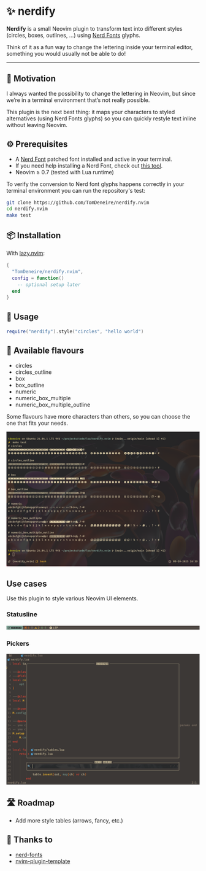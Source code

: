 # ✨ nerdify

**Nerdify** is a small Neovim plugin to transform text into different styles (circles, boxes, outlines, …) using [Nerd Fonts](https://github.com/ryanoasis/nerd-fonts) glyphs.

Think of it as a fun way to change the lettering inside your terminal editor, something you would usually not be able to do!

---

## 🎯 Motivation

I always wanted the possibility to change the lettering in Neovim, but since we’re in a terminal environment that’s not really possible.  

This plugin is the next best thing: it maps your characters to styled alternatives (using Nerd Fonts glyphs) so you can quickly restyle text inline without leaving Neovim.


## ⚙️ Prerequisites

- A [Nerd Font](https://github.com/ryanoasis/nerd-fonts) patched font installed and active in your terminal.
- If you need help installing a Nerd Font, check out [this tool](https://github.com/officialrajdeepsingh/nerd-fonts-installer).
- Neovim ≥ 0.7 (tested with Lua runtime)  

To verify the conversion to Nerd font glyphs happens correctly in your terminal environment you can run the repository's test:

``` bash
git clone https://github.com/TomDeneire/nerdify.nvim
cd nerdify.nvim
make test
```

## 📦 Installation

With [lazy.nvim](https://github.com/folke/lazy.nvim):

```lua
{
  "TomDeneire/nerdify.nvim",
  config = function()
    -- optional setup later
  end
}
```

## 🚀 Usage

```lua
require("nerdify").style("circles", "hello world")
```

## 🎨 Available flavours

- circles
- circles_outline
- box
- box_outline
- numeric
- numeric_box_multiple
- numeric_box_multiple_outline

Some flavours have more characters than others, so you can choose the one that fits your needs.

![flavours.png](https://github.com/TomDeneire/nerdify.nvim/blob/main/flavours.png)

## Use cases

Use this plugin to style various Neovim UI elements.

### Statusline

![lualine.png](https://github.com/TomDeneire/nerdify.nvim/blob/main/lualine.png)

### Pickers

![telescope.png](https://github.com/TomDeneire/nerdify.nvim/blob/main/telescope.png)

## 🛣️ Roadmap

-  Add more style tables (arrows, fancy, etc.)

## 🙏 Thanks to

- [nerd-fonts](https://github.com/ryanoasis/nerd-fonts)
- [nvim-plugin-template](https://github.com/ellisonleao/nvim-plugin-template)

